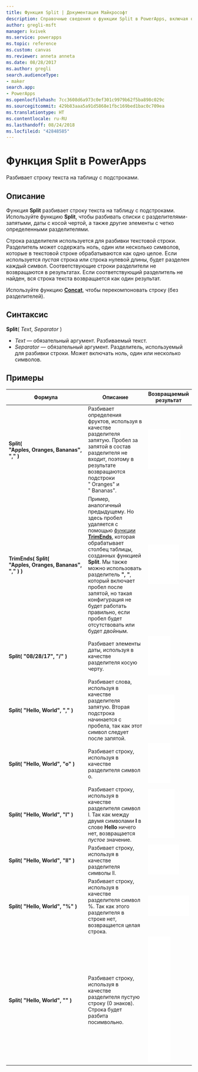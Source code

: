 ```yaml
---
title: Функция Split | Документация Майкрософт
description: Справочные сведения о функции Split в PowerApps, включая описание синтаксиса и примеры
author: gregli-msft
manager: kvivek
ms.service: powerapps
ms.topic: reference
ms.custom: canvas
ms.reviewer: anneta anneta
ms.date: 08/28/2017
ms.author: gregli
search.audienceType:
- maker
search.app:
- PowerApps
ms.openlocfilehash: 7cc3608d6a973c0ef301c9979b62f5ba898c029c
ms.sourcegitcommit: 429b83aaa5a91d5868e1fbc169bed1bac0c709ea
ms.translationtype: HT
ms.contentlocale: ru-RU
ms.lasthandoff: 08/24/2018
ms.locfileid: "42848585"
---
```

# <a name="split-function-in-powerapps"></a>Функция Split в PowerApps
Разбивает строку текста на таблицу с подстроками.

## <a name="description"></a>Описание
Функция **Split** разбивает строку текста на таблицу с подстроками.  Используйте функцию **Split**, чтобы разбивать списки с разделителями-запятыми, даты с косой чертой, а также другие элементы с четко определенными разделителями.  

Строка разделителя используется для разбивки текстовой строки.  Разделитель может содержать ноль, один или несколько символов, которые в текстовой строке обрабатываются как одно целое.  Если используется *пустая* строка или строка нулевой длины, будет разделен каждый символ.  Соответствующие строки разделители не возвращаются в результатах.  Если соответствующий разделитель не найден, вся строка текста возвращается как один результат.

Используйте функцию **[Concat](function-concatenate.md)**, чтобы перекомпоновать строку (без разделителей).  

## <a name="syntax"></a>Синтаксис
**Split**( *Text*, *Separator* )

* *Text* — обязательный аргумент.  Разбиваемый текст.
* *Separator* — обязательный аргумент.  Разделитель, используемый для разбивки строки.  Может включать ноль, один или несколько символов.

## <a name="examples"></a>Примеры

| Формула | Описание | Возвращаемый результат |
| --- | --- | --- |
| **Split( "Apples,&nbsp;Oranges,&nbsp;Bananas", "," )** |Разбивает определения фруктов, используя в качестве разделителя запятую.  Пробел за запятой в состав разделителя не входит, поэтому в результате возвращаются подстроки "&nbsp;Oranges" и "&nbsp;Bananas". |<style> img { max-width: none; } </style> ![](media/function-split/fruit1.png) |
| **TrimEnds( Split( "Apples,&nbsp;Oranges,&nbsp;Bananas", "," ) )** |Пример, аналогичный предыдущему. Но здесь пробел удаляется с помощью [функции **TrimEnds**](function-trim.md), которая обрабатывает столбец таблицы, созданных функцией **Split**. Мы также можно использовать разделитель **",&nbsp;"**, который включает пробел после запятой, но такая конфигурация не будет работать правильно, если пробел будет отсутствовать или будет двойным. |<style> img { max-width: none; } </style> ![](media/function-split/fruit2.png) |
| **Split( "08/28/17", "/" )** |Разбивает элементы даты, используя в качестве разделителя косую черту. |<style> img { max-width: none; } </style> ![](media/function-split/date.png) |
| **Split( "Hello,&nbsp;World", "," )** |Разбивает слова, используя в качестве разделителя запятую.  Вторая подстрока начинается с пробела, так как этот символ следует после запятой. |<style> img { max-width: none; } </style> ![](media/function-split/comma.png) |
| **Split( "Hello,&nbsp;World", "o" )** |Разбивает строку, используя в качестве разделителя символ o. |<style> img { max-width: none; } </style> ![](media/function-split/o.png) |
| **Split( "Hello,&nbsp;World", "l" )** |Разбивает строку, используя в качестве разделителя символ l. Так как между двумя символами **l** в слове **Hello** ничего нет, возвращается *пустое* значение. |<style> img { max-width: none; } </style> ![](media/function-split/l.png) |
| **Split( "Hello,&nbsp;World", "ll" )** |Разбивает строку, используя в качестве разделителя символы ll. |<style> img { max-width: none; } </style> ![](media/function-split/ll.png) |
| **Split( "Hello,&nbsp;World", "%" )** |Разбивает строку, используя в качестве разделителя символ %. Так как этого разделителя в строке нет, возвращается целая строка. |<style> img { max-width: none; } </style> ![](media/function-split/percent.png) |
| **Split( "Hello,&nbsp;World", "" )** |Разбивает строку, используя в качестве разделителя пустую строку (0 знаков). Строка будет разбита посимвольно. |<style> img { max-width: none; } </style> ![](media/function-split/none.png) |

